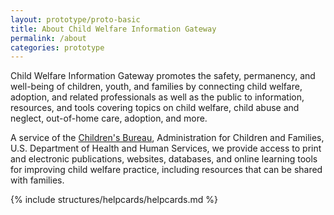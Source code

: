 ```yaml
---
layout: prototype/proto-basic
title: About Child Welfare Information Gateway
permalink: /about
categories: prototype
---
```

Child Welfare Information Gateway promotes the safety, permanency, and well-being of children, youth, and families by connecting child welfare, adoption, and related professionals as well as the public to information, resources, and tools covering topics on child welfare, child abuse and neglect, out-of-home care, adoption, and more.

A service of the [Children's Bureau](https://www.acf.hhs.gov/cb), Administration for Children and Families, U.S. Department of Health and Human Services, we provide access to print and electronic publications, websites, databases, and online learning tools for improving child welfare practice, including resources that can be shared with families.

{% include structures/helpcards/helpcards.md %}